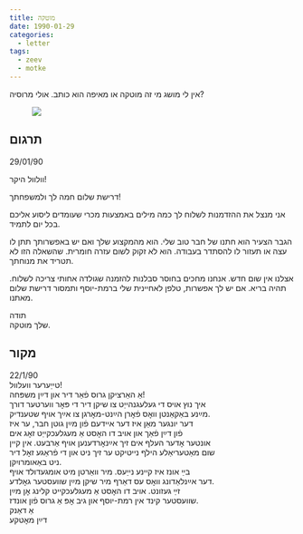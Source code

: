 ```yaml
---
title: מוטקה
date: 1990-01-29
categories:
  - letter
tags:
  - zeev
  - motke
---
```


אין לי מושג מי זה מוטקה או מאיפה הוא כותב. אולי מרוסיה?

<figure class="half">
    <a  href="/pupko-papers/assets/images/1990-01-29-motke.jpg">
    <img src="/pupko-papers/assets/images/1990-01-29-motke.jpg"></a>
</figure>

## תרגום
29/01/90

וולוול היקר!

דרישת שלום חמה לך ולמשפחתך!

אני מנצל את ההזדמנות לשלוח לך כמה מילים באמצעות מכרי שעומדים ליסוע אליכם בכל יום
לתמיד.

הגבר הצעיר הוא חתנו של חבר טוב שלי. הוא מהמקצוע שלך ואם יש באפשרותך תתן לו עצה או
תעזור לו להסתדר בעבודה. הוא לא זקוק לשום עזרה חומרית. שהשאלה הזו לא תטריד את
מנוחתך.

אצלנו אין שום חדש. אנחנו מחכים בחוסר סבלנות להזמנה שגולדה אחותי צריכה לשלוח.
תהיה בריא. אם יש לך אפשרות, טלפן לאחיינית שלי ברמת-יוסף ותמסור דרישת שלום מאתנו.

תודה  
שלך מוטקה.


## מקור

22/1/90  
טייַערער וועלוול!  
אַ האַרציקן גרוס פֿאַר דיר און דײַן משפּחה!  
איך נוץ אויס די געלעגנהייַט צו שיקן דיר די פּאׇר ווערטער דורך  
מײַנע באַקאַנטן וואׇס פֿאׇרן הײַנט-מאׇרגן צו אײַך אויף שטענדיק.  
דער יונגער מאַן איז דער איידעם פֿון מײַן גוטן חבר, ער איז  
פֿון דײַן פֿאַך און אויב דו האׇסט אַ מעגלעכקייַט זאׇג אים  
אונטער אׇדער העלף אים זיך אײַנאׇרדענען אויף אַרבעט. אין קיין  
שום מאַטעריאַלע הילף נייטיקט ער זיך ניט און די פֿראַגע זאׇל דיר  
ניט באַאומרויִקן.  
בײַ אונז איז קײנע נייַעס. מיר וואַרטן מיט אומגעדולד אויף  
דער אײַנלאַדונג וואׇס עס דאַרף מיר שיקן מײַן שוועסטער גאׇלדע.  
זײַ געזונט. אויב דו האׇסט אַ מעגלעכקײט קלינג אׇן מײַן  
שוועסטער קינד אין רמת-יוסף און גיב אׇפּ אַ גרוס פֿון אונדז.  
אַ דאַנק  
דײַן מאׇטקע  


